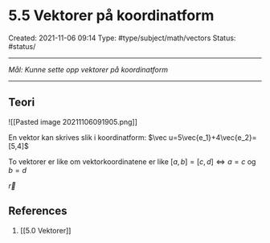 # 5.5 Vektorer på koordinatform
Created: 2021-11-06 09:14
Type: #type/subject/math/vectors 
Status: #status/

---

*Mål: Kunne sette opp vektorer på koordinatform*

---

## Teori

![[Pasted image 20211106091905.png]]

En vektor kan skrives slik i koordinatform:
$\vec u=5\vec{e_1}+4\vec{e_2}=[5,4]$

To vektorer er like om vektorkoordinatene er like
$[a,b]=[c,d]\Leftrightarrow a=c$ og $b=d$

$\vec r$

## References
1. [[5.0 Vektorer]]